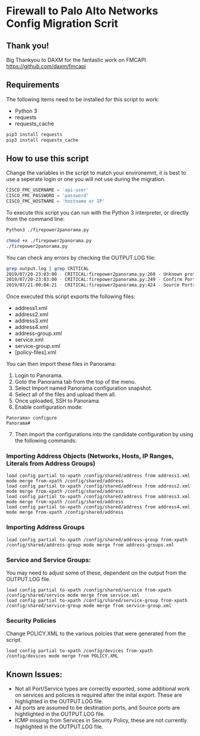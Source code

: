 # Firewall to Palo Alto Networks Config Migration Scrit

## Thank you! 

Big Thankyou to DAXM for the fantastic work on FMCAPI.
https://github.com/daxm/fmcapi

## Requirements

The following items need to be installed for this script to work:
 * Python 3
 * requests
 * requests_cache

```bash
pip3 install requests
pip3 install requests_cache
```

## How to use this script

Change the variables in the script to match your environemnt, it is best to use a seperate login or one you will not use during the migration.

```python
CISCO_FMC_USERNAME = 'api-user'
CISCO_FMC_PASSWORD = 'password'
CISCO_FMC_HOSTNAME = 'hostname or IP'
```

To execute this script you can run with the Python 3 interpreter, or directly from the command line:

```bash
Python3 ./firepower2panorama.py
```

```bash
chmod +x ./firepower2panorama.py
./firepower2panorama.py
```

You can check any errors by checking the OUTPUT.LOG file:
```bash
grep output.log | grep CRITICAL
2019/07/20-23:03:00 - CRITICAL:firepower2panorama.py:260 - Unknown protocol for Service: SKIP
2019/07/20-23:03:00 - CRITICAL:firepower2panorama.py:249 - Confirm Port Value for Service:udp-any
2019/07/21-00:04:21 - CRITICAL:firepower2panorama.py:424 - Source Ports Found: tcp-57000
```

Once executed this script exports the following files:

* address1.xml
* address2.xml
* address3.xml
* address4.xml
* address-group.xml
* service.xml
* service-group.xml
* [policy-files].xml

You can then import these files in Panorama:

1. Login to Panorama.
2. Goto the Panorama tab from the top of the menu.
3. Select Import named Panorama configuration snapshot.
4. Select all of the files and upload them all.
5. Once uploaded, SSH to Panorama.
6. Enable configuration mode:
```
Panorama> configure
Panorama#
```
7. Then import the configurations into the candidate configuration by using the following commands:

### Importing Address Objects (Networks, Hosts, IP Ranges, Literals from Address Groups)
```
load config partial to-xpath /config/shared/address from address1.xml mode merge from-xpath /config/shared/address
load config partial to-xpath /config/shared/address from address2.xml mode merge from-xpath /config/shared/address
load config partial to-xpath /config/shared/address from address3.xml mode merge from-xpath /config/shared/address
load config partial to-xpath /config/shared/address from address4.xml mode merge from-xpath /config/shared/address
```

### Importing Address Groups
```
load config partial to-xpath /config/shared/address-group from-xpath /config/shared/address-group mode merge from address-groups.xml
```

### Service and Service Groups:
You may need to adjust some of these, dependent on the output from the OUTPUT.LOG file.
```
load config partial to-xpath /config/shared/service from-xpath /config/shared/service mode merge from service.xml
load config partial to-xpath /config/shared/service-group from-xpath /config/shared/service-group mode merge from service-group.xml
```

### Security Policies
Change POLICY.XML to the various polcies that were generated from the script.
```
load config partial to-xpath /config/devices from-xpath /config/devices mode merge from POLICY.XML
```


## Known Issues:

* Not all Port/Service types are correctly exported, some additional work on services and policies is required after the inital export. These are highlighted in the OUTPUT.LOG file.
* All ports are assumed to be destination ports, and Source ports are hightlighted in the OUTPUT.LOG file.
* ICMP missing from Services in Security Policy, these are not currently highlighted in the OUTPUT.LOG file.


